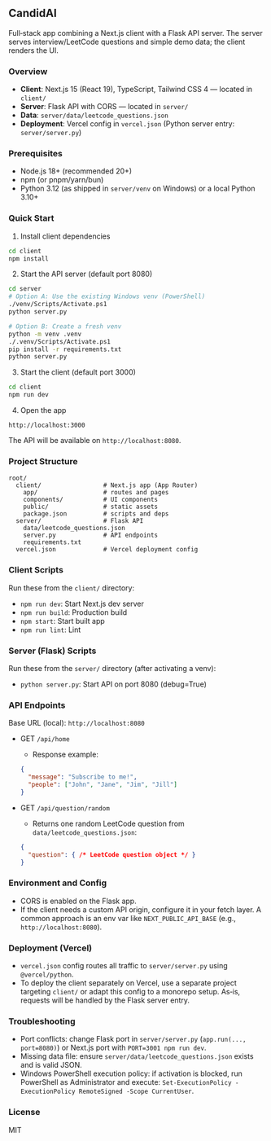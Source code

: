 ## CandidAI

Full‑stack app combining a Next.js client with a Flask API server. The server serves interview/LeetCode questions and simple demo data; the client renders the UI.

### Overview
- **Client**: Next.js 15 (React 19), TypeScript, Tailwind CSS 4 — located in `client/`
- **Server**: Flask API with CORS — located in `server/`
- **Data**: `server/data/leetcode_questions.json`
- **Deployment**: Vercel config in `vercel.json` (Python server entry: `server/server.py`)

### Prerequisites
- Node.js 18+ (recommended 20+)
- npm (or pnpm/yarn/bun)
- Python 3.12 (as shipped in `server/venv` on Windows) or a local Python 3.10+

### Quick Start
1) Install client dependencies
```bash
cd client
npm install
```

2) Start the API server (default port 8080)
```bash
cd server
# Option A: Use the existing Windows venv (PowerShell)
./venv/Scripts/Activate.ps1
python server.py

# Option B: Create a fresh venv
python -m venv .venv
./.venv/Scripts/Activate.ps1
pip install -r requirements.txt
python server.py
```

3) Start the client (default port 3000)
```bash
cd client
npm run dev
```

4) Open the app
```
http://localhost:3000
```
The API will be available on `http://localhost:8080`.

### Project Structure
```
root/
  client/                 # Next.js app (App Router)
    app/                  # routes and pages
    components/           # UI components
    public/               # static assets
    package.json          # scripts and deps
  server/                 # Flask API
    data/leetcode_questions.json
    server.py             # API endpoints
    requirements.txt
  vercel.json             # Vercel deployment config
```

### Client Scripts
Run these from the `client/` directory:
- `npm run dev`: Start Next.js dev server
- `npm run build`: Production build
- `npm start`: Start built app
- `npm run lint`: Lint

### Server (Flask) Scripts
Run these from the `server/` directory (after activating a venv):
- `python server.py`: Start API on port 8080 (debug=True)

### API Endpoints
Base URL (local): `http://localhost:8080`

- GET `/api/home`
  - Response example:
  ```json
  {
    "message": "Subscribe to me!",
    "people": ["John", "Jane", "Jim", "Jill"]
  }
  ```

- GET `/api/question/random`
  - Returns one random LeetCode question from `data/leetcode_questions.json`:
  ```json
  {
    "question": { /* LeetCode question object */ }
  }
  ```

### Environment and Config
- CORS is enabled on the Flask app.
- If the client needs a custom API origin, configure it in your fetch layer. A common approach is an env var like `NEXT_PUBLIC_API_BASE` (e.g., `http://localhost:8080`).

### Deployment (Vercel)
- `vercel.json` config routes all traffic to `server/server.py` using `@vercel/python`.
- To deploy the client separately on Vercel, use a separate project targeting `client/` or adapt this config to a monorepo setup. As‑is, requests will be handled by the Flask server entry.

### Troubleshooting
- Port conflicts: change Flask port in `server/server.py` (`app.run(..., port=8080)`) or Next.js port with `PORT=3001 npm run dev`.
- Missing data file: ensure `server/data/leetcode_questions.json` exists and is valid JSON.
- Windows PowerShell execution policy: if activation is blocked, run PowerShell as Administrator and execute: `Set-ExecutionPolicy -ExecutionPolicy RemoteSigned -Scope CurrentUser`.

### License
MIT 


